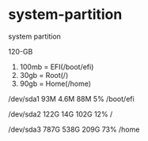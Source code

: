 # system-partition

system partition 

120-GB

1. 100mb = EFI(/boot/efi)
2. 30gb = Root(/)
3. 90gb = Home(/home)


/dev/sda1        93M  4.6M   88M   5% /boot/efi

/dev/sda2       122G   14G  102G  12% /

/dev/sda3       787G  538G  209G  73% /home
